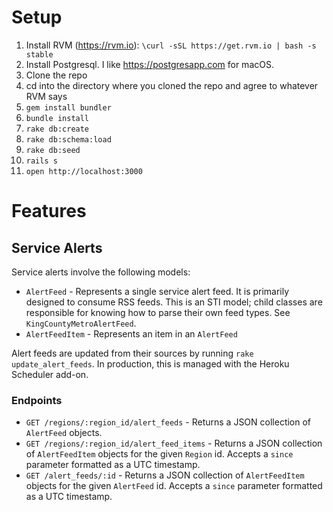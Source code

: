 # Setup

1. Install RVM (https://rvm.io): `\curl -sSL https://get.rvm.io | bash -s stable`
2. Install Postgresql. I like https://postgresapp.com for macOS.
2. Clone the repo
3. cd into the directory where you cloned the repo and agree to whatever RVM says
4. `gem install bundler`
5. `bundle install`
6. `rake db:create`
7. `rake db:schema:load`
8. `rake db:seed`
9. `rails s`
10. `open http://localhost:3000`

# Features

## Service Alerts

Service alerts involve the following models:

- `AlertFeed` - Represents a single service alert feed. It is primarily designed to consume RSS feeds. This is an STI model; child classes are responsible for knowing how to parse their own feed types. See `KingCountyMetroAlertFeed`.
- `AlertFeedItem` - Represents an item in an `AlertFeed`

Alert feeds are updated from their sources by running `rake update_alert_feeds`. In production, this is managed with the Heroku Scheduler add-on.

### Endpoints

- `GET /regions/:region_id/alert_feeds` - Returns a JSON collection of `AlertFeed` objects.
- `GET /regions/:region_id/alert_feed_items` - Returns a JSON collection of `AlertFeedItem` objects for the given `Region` id. Accepts a `since` parameter formatted as a UTC timestamp.  
- `GET /alert_feeds/:id` - Returns a JSON collection of `AlertFeedItem` objects for the given `AlertFeed` id. Accepts a `since` parameter formatted as a UTC timestamp.  
